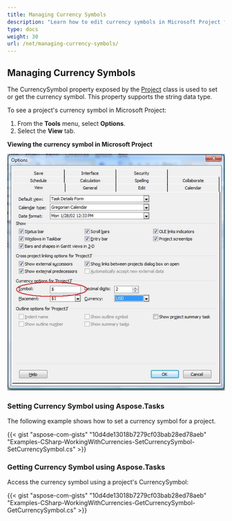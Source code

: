 ```yaml
---
title: Managing Currency Symbols
description: "Learn how to edit currency symbols in Microsoft Project files using Aspose.Tasks for .NET."
type: docs
weight: 30
url: /net/managing-currency-symbols/
---
```


## **Managing Currency Symbols**
The CurrencySymbol property exposed by the [Project]() class is used to set or get the currency symbol. This property supports the string data type.

To see a project's currency symbol in Microsoft Project:

1. From the **Tools** menu, select **Options**.
2. Select the **View** tab.

**Viewing the currency symbol in Microsoft Project** 

![modify currency symbol in Microsoft Project](managing-currency-symbols_1.png)

### **Setting Currency Symbol using Aspose.Tasks**
The following example shows how to set a currency symbol for a project.

{{< gist "aspose-com-gists" "10d4de13018b7279cf03bab28ed78aeb" "Examples-CSharp-WorkingWithCurrencies-SetCurrencySymbol-SetCurrencySymbol.cs" >}}

### **Getting Currency Symbol using Aspose.Tasks**
Access the currency symbol using a project's CurrencySymbol:

{{< gist "aspose-com-gists" "10d4de13018b7279cf03bab28ed78aeb" "Examples-CSharp-WorkingWithCurrencies-GetCurrencySymbol-GetCurrencySymbol.cs" >}}
